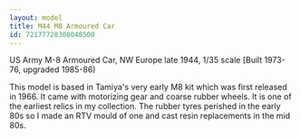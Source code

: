 ```yaml
---
layout: model
title: M44 M8 Armoured Car
id: 72177720308048500
---
```


US Army M-8 Armoured Car, NW Europe late 1944, 1/35 scale
[Built 1973-76, upgraded 1985-86)

This model is based in Tamiya&#39;s very early M8 kit which was first released in 1966. It came with motorizing gear and coarse rubber wheels. It is one of the earliest relics in my collection. The rubber tyres perished in the early 80s so I made an RTV mould of one and cast resin replacements in the mid 80s. 


